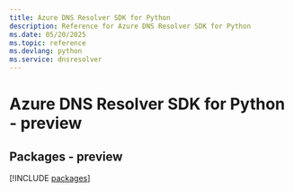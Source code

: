 ```yaml
---
title: Azure DNS Resolver SDK for Python
description: Reference for Azure DNS Resolver SDK for Python
ms.date: 05/20/2025
ms.topic: reference
ms.devlang: python
ms.service: dnsresolver
---
```

# Azure DNS Resolver SDK for Python - preview
## Packages - preview
[!INCLUDE [packages](dns-resolver-index.md)]